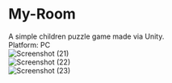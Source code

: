 # My-Room  
A simple children puzzle game made via Unity.  
Platform: PC  
![Screenshot (21)](https://user-images.githubusercontent.com/55059378/94862417-8851b500-046b-11eb-8bf8-09e70205cb4e.png)  
![Screenshot (22)](https://user-images.githubusercontent.com/55059378/94862472-9b648500-046b-11eb-865a-9e458ed10364.png)  
![Screenshot (23)](https://user-images.githubusercontent.com/55059378/94862502-a91a0a80-046b-11eb-8c8a-d42cf5f7fb0e.png)  
